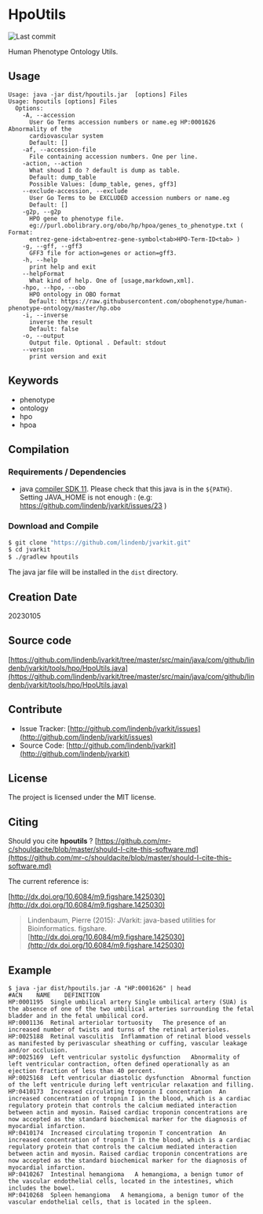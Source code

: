 # HpoUtils

![Last commit](https://img.shields.io/github/last-commit/lindenb/jvarkit.png)

Human Phenotype Ontology Utils.


## Usage

```
Usage: java -jar dist/hpoutils.jar  [options] Files
Usage: hpoutils [options] Files
  Options:
    -A, --accession
      User Go Terms accession numbers or name.eg HP:0001626 Abnormality of the 
      cardiovascular system
      Default: []
    -af, --accession-file
      File containing accession numbers. One per line.
    -action, --action
      What shoud I do ? default is dump as table.
      Default: dump_table
      Possible Values: [dump_table, genes, gff3]
    --exclude-accession, --exclude
      User Go Terms to be EXCLUDED accession numbers or name.eg
      Default: []
    -g2p, --g2p
      HPO gene to phenotype file. 
      eg://purl.obolibrary.org/obo/hp/hpoa/genes_to_phenotype.txt ( Format: 
      entrez-gene-id<tab>entrez-gene-symbol<tab>HPO-Term-ID<tab> )
    -g, --gff, --gff3
      GFF3 file for action=genes or action=gff3.
    -h, --help
      print help and exit
    --helpFormat
      What kind of help. One of [usage,markdown,xml].
    -hpo, --hpo, --obo
      HPO ontology in OBO format
      Default: https://raw.githubusercontent.com/obophenotype/human-phenotype-ontology/master/hp.obo
    -i, --inverse
      inverse the result
      Default: false
    -o, --output
      Output file. Optional . Default: stdout
    --version
      print version and exit

```


## Keywords

 * phenotype
 * ontology
 * hpo
 * hpoa


## Compilation

### Requirements / Dependencies

* java [compiler SDK 11](https://jdk.java.net/11/). Please check that this java is in the `${PATH}`. Setting JAVA_HOME is not enough : (e.g: https://github.com/lindenb/jvarkit/issues/23 )


### Download and Compile

```bash
$ git clone "https://github.com/lindenb/jvarkit.git"
$ cd jvarkit
$ ./gradlew hpoutils
```

The java jar file will be installed in the `dist` directory.


## Creation Date

20230105

## Source code 

[https://github.com/lindenb/jvarkit/tree/master/src/main/java/com/github/lindenb/jvarkit/tools/hpo/HpoUtils.java](https://github.com/lindenb/jvarkit/tree/master/src/main/java/com/github/lindenb/jvarkit/tools/hpo/HpoUtils.java)


## Contribute

- Issue Tracker: [http://github.com/lindenb/jvarkit/issues](http://github.com/lindenb/jvarkit/issues)
- Source Code: [http://github.com/lindenb/jvarkit](http://github.com/lindenb/jvarkit)

## License

The project is licensed under the MIT license.

## Citing

Should you cite **hpoutils** ? [https://github.com/mr-c/shouldacite/blob/master/should-I-cite-this-software.md](https://github.com/mr-c/shouldacite/blob/master/should-I-cite-this-software.md)

The current reference is:

[http://dx.doi.org/10.6084/m9.figshare.1425030](http://dx.doi.org/10.6084/m9.figshare.1425030)

> Lindenbaum, Pierre (2015): JVarkit: java-based utilities for Bioinformatics. figshare.
> [http://dx.doi.org/10.6084/m9.figshare.1425030](http://dx.doi.org/10.6084/m9.figshare.1425030)


## Example

```
$ java -jar dist/hpoutils.jar -A "HP:0001626" | head
#ACN	NAME	DEFINITION
HP:0001195	Single umbilical artery	Single umbilical artery (SUA) is the absence of one of the two umbilical arteries surrounding the fetal bladder and in the fetal umbilical cord.
HP:0001136	Retinal arteriolar tortuosity	The presence of an increased number of twists and turns of the retinal arterioles.
HP:0025188	Retinal vasculitis	Inflammation of retinal blood vessels as manifested by perivascular sheathing or cuffing, vascular leakage and/or occlusion.
HP:0025169	Left ventricular systolic dysfunction	Abnormality of left ventricular contraction, often defined operationally as an ejection fraction of less than 40 percent.
HP:0025168	Left ventricular diastolic dysfunction	Abnormal function of the left ventricule during left ventricular relaxation and filling.
HP:0410173	Increased circulating troponin I concentration	An increased concentration of tropnin I in the blood, which is a cardiac regulatory protein that controls the calcium mediated interaction between actin and myosin. Raised cardiac troponin concentrations are now accepted as the standard biochemical marker for the diagnosis of myocardial infarction.
HP:0410174	Increased circulating troponin T concentration	An increased concentration of tropnin T in the blood, which is a cardiac regulatory protein that controls the calcium mediated interaction between actin and myosin. Raised cardiac troponin concentrations are now accepted as the standard biochemical marker for the diagnosis of myocardial infarction.
HP:0410267	Intestinal hemangioma	A hemangioma, a benign tumor of the vascular endothelial cells, located in the intestines, which includes the bowel.
HP:0410268	Spleen hemangioma	A hemangioma, a benign tumor of the vascular endothelial cells, that is located in the spleen.
```

